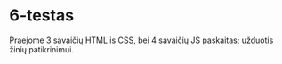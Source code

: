 # 6-testas
 Praejome 3 savaičių HTML is CSS, bei 4 savaičių JS paskaitas; užduotis žinių patikrinimui.

